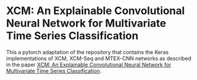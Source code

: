 # XCM: An Explainable Convolutional Neural Network for Multivariate Time Series Classification
This a pytorch adaptation of the repository that contains the Keras implementations of XCM, XCM-Seq and MTEX-CNN networks 
as described in the paper [XCM: An Explainable Convolutional Neural Network for Multivariate Time Series Classification](https://hal.inria.fr/hal-03469487/document).


